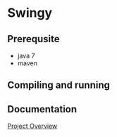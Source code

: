 # Swingy

## Prerequsite
* java 7
* maven 

## Compiling and running

## Documentation
[Project Overview](docs/readme.md)

                                                                                                                    





